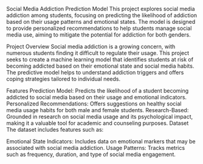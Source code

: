 Social Media Addiction Prediction Model
This project explores social media addiction among students, focusing on predicting the likelihood of addiction based on their usage patterns and emotional states. The model is designed to provide personalized recommendations to help students manage social media use, aiming to mitigate the potential for addiction for both genders.

Project Overview
Social media addiction is a growing concern, with numerous students finding it difficult to regulate their usage. This project seeks to create a machine learning model that identifies students at risk of becoming addicted based on their emotional state and social media habits. The predictive model helps to understand addiction triggers and offers coping strategies tailored to individual needs.

Features
Prediction Model: Predicts the likelihood of a student becoming addicted to social media based on their usage and emotional indicators.
Personalized Recommendations: Offers suggestions on healthy social media usage habits for both male and female students.
Research-Based: Grounded in research on social media usage and its psychological impact, making it a valuable tool for academic and counseling purposes.
Dataset
The dataset includes features such as:

Emotional State Indicators: Includes data on emotional markers that may be associated with social media addiction.
Usage Patterns: Tracks metrics such as frequency, duration, and type of social media engagement.
